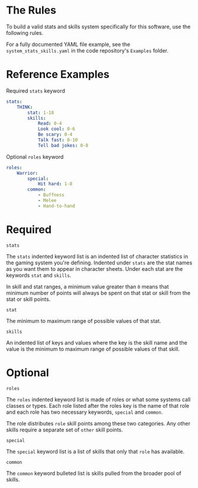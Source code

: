 # The Rules

To build a valid stats and skills system specifically for this software, use the following rules.

For a fully documented YAML file example, see the `system_stats_skills.yaml` in the code repository's `Examples` folder.

# Reference Examples

Required `stats` keyword

```yaml
stats:
    THINK:
        stat: 1-18
        skills:
            Read: 0-4
            Look cool: 0-6
            Be scary: 0-4
            Talk fast: 0-10
            Tell bad jokes: 0-8
```

Optional `roles` keyword

```yaml
roles:
    Warrior:
        special:
            Hit hard: 1-8
        common:
            - Buffness
            - Melee
            - Hand-to-hand
```

# Required

`stats`

The `stats` indented keyword list is an indented list of character statistics in the gaming system you're defining.  Indented under `stats` are the stat names as you want them to appear in character sheets.  Under each stat are the keywords `stat` and `skills`.

In skill and stat ranges, a minimum value greater than `0` means that minimum number of points will always be spent on that stat or skill from the stat or skill points.

`stat`

The minimum to maximum range of possible values of that stat.

`skills`

An indented list of keys and values where the key is the skill name and the value is the minimum to maximum range of possible values of that skill.

# Optional

`roles`

The `roles` indented keyword list is made of roles or what some systems call classes or types.  Each role listed after the roles key is the name of that role and each role has two necessary keywords, `special` and `common`.

The role distributes `role` skill points among these two categories.  Any other skills require a separate set of `other` skill points.

`special`

The `special` keyword list is a list of skills that only that `role` has available.

`common`

The `common` keyword bulleted list is skills pulled from the broader pool of skills.
